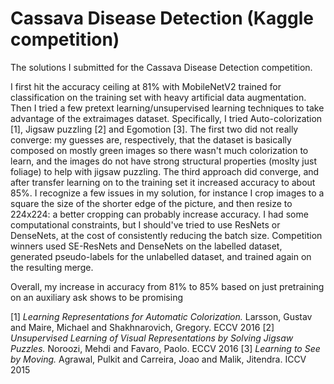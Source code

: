 # Cassava Disease Detection (Kaggle competition)

The solutions I submitted for the Cassava Disease Detection competition.

I first hit the accuracy ceiling at 81% with MobileNetV2 trained for classification on the training set with heavy artificial data augmentation. 
Then I tried a few pretext learning/unsupervised learning techniques to take advantage of the extraimages dataset. Specifically, I tried Auto-colorization [1], Jigsaw puzzling [2] and Egomotion [3]. The first two did not really converge: my guesses are, respectively, that the dataset is basically composed on mostly green images so there wasn't much colorization to learn, and the images do not have strong structural properties (moslty just foliage) to help with jigsaw puzzling. The third approach did converge, and after transfer learning on to the training set it increased accuracy to about 85%.
I recognize a few issues in my solution, for instance I crop images to a square the size of the shorter edge of the picture, and then resize to 224x224: a better cropping can probably increase accuracy. I had some computational constraints, but I should've tried to use ResNets or DenseNets, at the cost of consistently reducing the batch size.
Competition winners used SE-ResNets and DenseNets on the labelled dataset, generated pseudo-labels for the unlabelled dataset, and trained again on the resulting merge.

Overall, my increase in accuracy from 81% to 85% based on just pretraining on an auxiliary ask shows to be promising

[1] *Learning Representations for Automatic Colorization.* Larsson, Gustav and Maire, Michael and Shakhnarovich, Gregory. ECCV 2016
[2] *Unsupervised Learning of Visual Representations by Solving Jigsaw Puzzles.* Noroozi, Mehdi and Favaro, Paolo. ECCV 2016
[3] *Learning to See by Moving.* Agrawal, Pulkit and Carreira, Joao and Malik, Jitendra. ICCV 2015